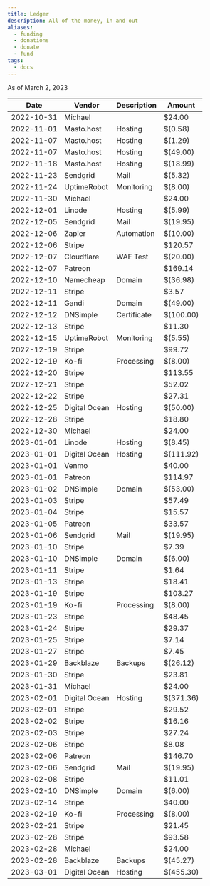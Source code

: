```yaml
---
title: Ledger
description: All of the money, in and out
aliases:
  - funding
  - donations
  - donate
  - fund
tags:
  - docs
---
```


As of March 2, 2023

| Date       | Vendor        | Description | Amount    |
|------------|---------------|-------------|-----------|
| 2022-10-31 | Michael       |             | $24.00    |
| 2022-11-01 | Masto.host    | Hosting     | $(0.58)   |
| 2022-11-07 | Masto.host    | Hosting     | $(1.29)   |
| 2022-11-07 | Masto.host    | Hosting     | $(49.00)  |
| 2022-11-18 | Masto.host    | Hosting     | $(18.99)  |
| 2022-11-23 | Sendgrid      | Mail        | $(5.32)   |
| 2022-11-24 | UptimeRobot   | Monitoring  | $(8.00)   |
| 2022-11-30 | Michael       |             | $24.00    |
| 2022-12-01 | Linode        | Hosting     | $(5.99)   |
| 2022-12-05 | Sendgrid      | Mail        | $(19.95)  |
| 2022-12-06 | Zapier        | Automation  | $(10.00)  |
| 2022-12-06 | Stripe        |             | $120.57   |
| 2022-12-07 | Cloudflare    | WAF Test    | $(20.00)  |
| 2022-12-07 | Patreon       |             | $169.14   |
| 2022-12-10 | Namecheap     | Domain      | $(36.98)  |
| 2022-12-11 | Stripe        |             | $3.57     |
| 2022-12-11 | Gandi         | Domain      | $(49.00)  |
| 2022-12-12 | DNSimple      | Certificate | $(100.00) |
| 2022-12-13 | Stripe        |             | $11.30    |
| 2022-12-15 | UptimeRobot   | Monitoring  | $(5.55)   |
| 2022-12-19 | Stripe        |             | $99.72    |
| 2022-12-19 | Ko-fi         | Processing  | $(8.00)   |
| 2022-12-20 | Stripe        |             | $113.55   |
| 2022-12-21 | Stripe        |             | $52.02    |
| 2022-12-22 | Stripe        |             | $27.31    |
| 2022-12-25 | Digital Ocean | Hosting     | $(50.00)  |
| 2022-12-28 | Stripe        |             | $18.80    |
| 2022-12-30 | Michael       |             | $24.00    |
| 2023-01-01 | Linode        | Hosting     | $(8.45)   |
| 2023-01-01 | Digital Ocean | Hosting     | $(111.92) |
| 2023-01-01 | Venmo         |             | $40.00    |
| 2023-01-01 | Patreon       |             | $114.97   |
| 2023-01-02 | DNSimple      | Domain      | $(53.00)  |
| 2023-01-03 | Stripe        |             | $57.49    |
| 2023-01-04 | Stripe        |             | $15.57    |
| 2023-01-05 | Patreon       |             | $33.57    |
| 2023-01-06 | Sendgrid      | Mail        | $(19.95)  |
| 2023-01-10 | Stripe        |             | $7.39     |
| 2023-01-10 | DNSimple      | Domain      | $(6.00)   |
| 2023-01-11 | Stripe        |             | $1.64     |
| 2023-01-13 | Stripe        |             | $18.41    |
| 2023-01-19 | Stripe        |             | $103.27   |
| 2023-01-19 | Ko-fi         | Processing  | $(8.00)   |
| 2023-01-23 | Stripe        |             | $48.45    |
| 2023-01-24 | Stripe        |             | $29.37    |
| 2023-01-25 | Stripe        |             | $7.14     |
| 2023-01-27 | Stripe        |             | $7.45     |
| 2023-01-29 | Backblaze     | Backups     | $(26.12)  |
| 2023-01-30 | Stripe        |             | $23.81    |
| 2023-01-31 | Michael       |             | $24.00    |
| 2023-02-01 | Digital Ocean | Hosting     | $(371.36) |
| 2023-02-01 | Stripe        |             | $29.52    |
| 2023-02-02 | Stripe        |             | $16.16    |
| 2023-02-03 | Stripe        |             | $27.24    |
| 2023-02-06 | Stripe        |             | $8.08     |
| 2023-02-06 | Patreon       |             | $146.70   |
| 2023-02-06 | Sendgrid      | Mail        | $(19.95)  |
| 2023-02-08 | Stripe        |             | $11.01    |
| 2023-02-10 | DNSimple      | Domain      | $(6.00)   |
| 2023-02-14 | Stripe        |             | $40.00    |
| 2023-02-19 | Ko-fi         | Processing  | $(8.00)   |
| 2023-02-21 | Stripe        |             | $21.45    |
| 2023-02-28 | Stripe        |             | $93.58    |
| 2023-02-28 | Michael       |             | $24.00    |
| 2023-02-28 | Backblaze     | Backups     | $(45.27)  |
| 2023-03-01 | Digital Ocean | Hosting     | $(455.30) |
